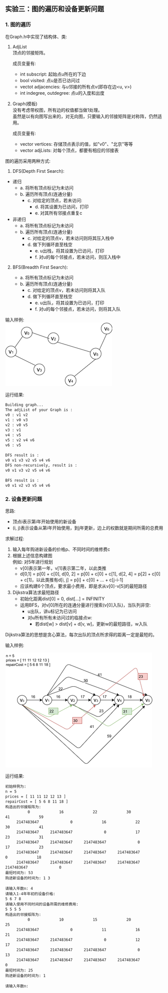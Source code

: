## 实验三：图的遍历和设备更新问题

### 1. 图的遍历

在Graph.h中实现了结构体、类:

1. AdjList  
    顶点的邻接矩阵。

    成员变量有:
    + int subscript: 起始点u所在的下边
    + bool visited: 点u是否已访问过
    + vectot<int> adjacencies: 与u邻接的所有点v(即存在边<u, v>)
    + int indegree, outdegree: 点u的入度和出度
2. Graph(模板)   
    没有考虑带权图，所有边的权值都当做1处理。  
    虽然是以有向图写出来的，对无向图，只要输入的邻接矩阵是对称阵，仍然适用。  

    成员变量有:
    + vector<Printable> vertices: 存储顶点表示的值，如"v0"、"北京"等等
    + vector<AdjList> adjLists: 对每个顶点，都要有相应的邻接表
    

图的遍历采用两种方式:

1. DFS(Depth First Search):

+ 递归
    - a. 将所有顶点标记为未访问
    - b. 遍历所有顶点(连通分量)
        - c. 对给定的顶点，若未访问:
            - d. 将其设置为已访问，打印
            - e. 对其所有邻接点重复c 
+ 非递归 
    - a. 将所有顶点标记为未访问
    - b. 遍历所有顶点(连通分量)
        - c. 对给定的顶点v，若未访问则将其压入栈中
        - d. 做下列循环直至栈空
            - e. u出栈，将其设置为已访问，打印
            - f. 对u的每个邻接点，若未访问，则压入栈中

2. BFS(Breadth First Search):

    - a. 将所有顶点标记为未访问
    - b. 遍历所有顶点(连通分量)
        - c. 对给定的顶点v，若未访问则将其入队
        - d. 做下列循环直至栈空
            - e. u出队，将其设置为已访问，打印
            - f. 对u的每个邻接点，若未访问，则将其入队

输入样例:  
![无向图](./Graph.png)

运行结果:

    Building graph...
    The adjList of your Graph is : 
    v0 : v1 v2 
    v1 : v0 v3 
    v2 : v0 v5 
    v3 : v1 
    v4 : v5 
    v5 : v2 v4 v6 
    v6 : v5 
    
    DFS result is : 
    v0 v1 v3 v2 v5 v4 v6 
    DFS non-recursively, result is : 
    v0 v1 v3 v2 v5 v4 v6 
    
    BFS result is : 
    v0 v1 v2 v3 v5 v4 v6 
    


### 2. 设备更新问题

思路:  
+ 顶点i表示第i年开始使用的新设备  
+ (i, j)表示设备从第i年开始使用，到j年更新，边上的权数就是期间所需的总费用 

求解过程:  
1. 输入每年购进新设备的价格p、不同时间的维修费c  
2. 根据上述信息构建图  
    例如: 对5年进行规划  
    + v[0]表示第一年，v[1]表示第二年，以此类推    
    + d[0,1] = p[0] + c[0], d[0, 2] = p[0] + c[0] + c[1], d[2, 4] = p[2] + c[0] + c[1]，以此类推有d[i, j] = p[i] + c[0] + ... + c[j-i-1]  
    + 应该构建6个顶点，要求最小费用，即是求从v[0]-v[5]的最短路径  
3. Dijkstra算法求最短路径    
    + 初始化距离dist[0] = 0, dist[...] = INFINITY  
    + 运用BFS，对v[0]所在的连通分量进行搜索(v[0]入队)，当队列非空:    
        - u出队，讲u标记为已访问  
        - 对u所有所有未访问过的临接点w:  
            - 若dist[w] > dist[v] + d[v, w]，更新w的最短路径，w入队  

Dijkstra算法的思想是贪心算法，每次出队的顶点所求得的距离一定是最短的。  

输入样例:

![设备更新](./%E8%AE%BE%E5%A4%87%E6%9B%B4%E6%96%B0%E9%97%AE%E9%A2%98/input.png)

运行结果:

	初始样例为: 
	n = 5
	prices = [ 11 11 12 12 13 ]
	repairCost = [ 5 6 8 11 18 ]
	构造出的邻接矩阵为: 
		      0             16             22             30             41             59
	     2147483647              0             16             22             30             41
	     2147483647     2147483647              0             17             23             31
	     2147483647     2147483647     2147483647              0             17             23
	     2147483647     2147483647     2147483647     2147483647              0             18
	     2147483647     2147483647     2147483647     2147483647     2147483647              0
	最短时间为: 53
	购进新设备的时间为: 1 3 

	请输入年数n: 4
	请输入1-4年年初的设备价格: 
	5 6 7 8
	请输入使用不同时间的设备所需的维修费用: 
	5 5 5 5
	构造出的邻接矩阵为: 
		      0             10             15             20             25
	     2147483647              0             11             16             21
	     2147483647     2147483647              0             12             17
	     2147483647     2147483647     2147483647              0             13
	     2147483647     2147483647     2147483647     2147483647              0
	最短时间为: 25
	购进新设备的时间为: 1 

	请输入年数n: 

